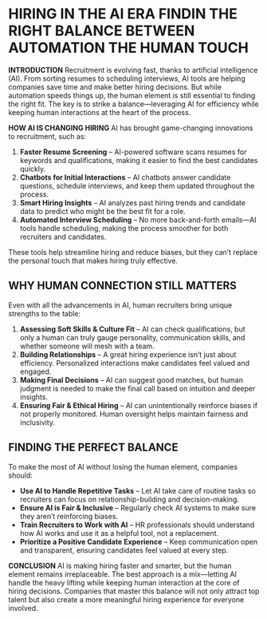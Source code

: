 # HIRING IN THE AI ERA FINDIN THE RIGHT BALANCE BETWEEN AUTOMATION THE HUMAN TOUCH 

**INTRODUCTION**
Recruitment is evolving fast, thanks to artificial intelligence (AI). From sorting resumes to scheduling interviews, AI tools are helping companies save time and make better hiring decisions. But while automation speeds things up, the human element is still essential to finding the right fit. The key is to strike a balance—leveraging AI for efficiency while keeping human interactions at the heart of the process.

**HOW AI IS CHANGING HIRING** 
AI has brought game-changing innovations to recruitment, such as:

1. **Faster Resume Screening** – AI-powered software scans resumes for keywords and qualifications, making it easier to find the best candidates quickly.
2. **Chatbots for Initial Interactions** – AI chatbots answer candidate questions, schedule interviews, and keep them updated throughout the process.
3. **Smart Hiring Insights** – AI analyzes past hiring trends and candidate data to predict who might be the best fit for a role.
4. **Automated Interview Scheduling** – No more back-and-forth emails—AI tools handle scheduling, making the process smoother for both recruiters and candidates.

These tools help streamline hiring and reduce biases, but they can’t replace the personal touch that makes hiring truly effective.

## **WHY HUMAN CONNECTION STILL MATTERS**
Even with all the advancements in AI, human recruiters bring unique strengths to the table:

1. **Assessing Soft Skills & Culture Fit** – AI can check qualifications, but only a human can truly gauge personality, communication skills, and whether someone will mesh with a team.
2. **Building Relationships** – A great hiring experience isn’t just about efficiency. Personalized interactions make candidates feel valued and engaged.
3. **Making Final Decisions** – AI can suggest good matches, but human judgment is needed to make the final call based on intuition and deeper insights.
4. **Ensuring Fair & Ethical Hiring** – AI can unintentionally reinforce biases if not properly monitored. Human oversight helps maintain fairness and inclusivity.

## **FINDING THE PERFECT BALANCE**
To make the most of AI without losing the human element, companies should:

- **Use AI to Handle Repetitive Tasks** – Let AI take care of routine tasks so recruiters can focus on relationship-building and decision-making.
- **Ensure AI is Fair & Inclusive** – Regularly check AI systems to make sure they aren’t reinforcing biases.
- **Train Recruiters to Work with AI** – HR professionals should understand how AI works and use it as a helpful tool, not a replacement.
- **Prioritize a Positive Candidate Experience** – Keep communication open and transparent, ensuring candidates feel valued at every step.

**CONCLUSION** 
AI is making hiring faster and smarter, but the human element remains irreplaceable. The best approach is a mix—letting AI handle the heavy lifting while keeping human interaction at the core of hiring decisions. Companies that master this balance will not only attract top talent but also create a more meaningful hiring experience for everyone involved.

